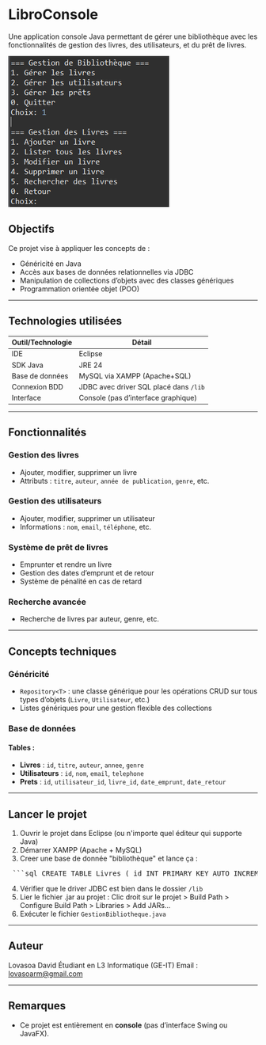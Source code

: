 # LibroConsole

Une application console Java permettant de gérer une bibliothèque avec les fonctionnalités de gestion des livres, des utilisateurs, et du prêt de livres.

![Aperçu de l'application](assets/screenshot.PNG)


##  Objectifs

Ce projet vise à appliquer les concepts de :
- Généricité en Java
- Accès aux bases de données relationnelles via JDBC
- Manipulation de collections d’objets avec des classes génériques
- Programmation orientée objet (POO)

---

##  Technologies utilisées

| Outil/Technologie     | Détail                         |
|------------------------|--------------------------------|
|  IDE                | Eclipse                        |
|  SDK Java           | JRE 24                         |
|  Base de données   | MySQL via XAMPP (Apache+SQL)   |
|  Connexion BDD     | JDBC avec driver SQL placé dans `/lib` |
|  Interface          | Console (pas d’interface graphique) |

---

##  Fonctionnalités

### Gestion des livres
- Ajouter, modifier, supprimer un livre
- Attributs : `titre`, `auteur`, `année de publication`, `genre`, etc.

### Gestion des utilisateurs
- Ajouter, modifier, supprimer un utilisateur
- Informations : `nom`, `email`, `téléphone`, etc.

### Système de prêt de livres
- Emprunter et rendre un livre
- Gestion des dates d’emprunt et de retour
- Système de pénalité en cas de retard

### Recherche avancée
- Recherche de livres par auteur, genre, etc.

---

##  Concepts techniques

### Généricité
- `Repository<T>` : une classe générique pour les opérations CRUD sur tous types d’objets (`Livre`, `Utilisateur`, etc.)
- Listes génériques pour une gestion flexible des collections

###  Base de données

#### Tables :
- **Livres** : `id`, `titre`, `auteur`, `annee`, `genre`
- **Utilisateurs** : `id`, `nom`, `email`, `telephone`
- **Prets** : `id`, `utilisateur_id`, `livre_id`, `date_emprunt`, `date_retour`

---

##  Lancer le projet

1. Ouvrir le projet dans Eclipse (ou n'importe quel éditeur qui supporte Java)
2. Démarrer XAMPP (Apache + MySQL)
3. Creer une base de donnée "bibliothèque" et lance ça :
 <pre> ```sql CREATE TABLE Livres ( id INT PRIMARY KEY AUTO_INCREMENT, titre VARCHAR(100), auteur VARCHAR(100), annee INT, genre VARCHAR(50) ); CREATE TABLE Utilisateurs ( id INT PRIMARY KEY AUTO_INCREMENT, nom VARCHAR(100), email VARCHAR(100), telephone VARCHAR(20) ); CREATE TABLE Prets ( id INT PRIMARY KEY AUTO_INCREMENT, utilisateur_id INT, livre_id INT, date_emprunt DATE, date_retour DATE, FOREIGN KEY (utilisateur_id) REFERENCES Utilisateurs(id), FOREIGN KEY (livre_id) REFERENCES Livres(id) ); ``` </pre>

4. Vérifier que le driver JDBC est bien dans le dossier `/lib`
5. Lier le fichier .jar au projet : Clic droit sur le projet > Build Path > Configure Build Path > Libraries > Add JARs...
6. Exécuter le fichier `GestionBibliotheque.java`

---

##  Auteur

Lovasoa David
Étudiant en L3 Informatique (GE-IT) 
Email : lovasoarm@gmail.com

---

##  Remarques

- Ce projet est entièrement en **console** (pas d’interface Swing ou JavaFX).
